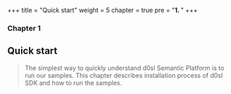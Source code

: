 +++
title = "Quick start"
weight = 5
chapter = true
pre = "<b>1. </b>"
+++

### Chapter 1

## Quick start

>The simplest way to quickly understand d0sl Semantic Platform is to run our samples. This chapter describes installation process of d0sl SDK and how to run the samples. 